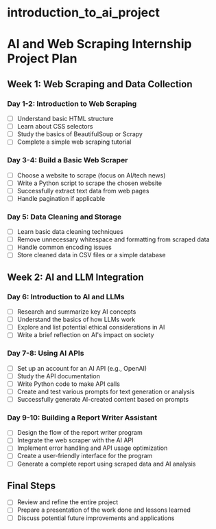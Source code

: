 # introduction_to_ai_project

# AI and Web Scraping Internship Project Plan

## Week 1: Web Scraping and Data Collection

### Day 1-2: Introduction to Web Scraping
- [ ] Understand basic HTML structure
- [ ] Learn about CSS selectors
- [ ] Study the basics of BeautifulSoup or Scrapy
- [ ] Complete a simple web scraping tutorial

### Day 3-4: Build a Basic Web Scraper
- [ ] Choose a website to scrape (focus on AI/tech news)
- [ ] Write a Python script to scrape the chosen website
- [ ] Successfully extract text data from web pages
- [ ] Handle pagination if applicable

### Day 5: Data Cleaning and Storage
- [ ] Learn basic data cleaning techniques
- [ ] Remove unnecessary whitespace and formatting from scraped data
- [ ] Handle common encoding issues
- [ ] Store cleaned data in CSV files or a simple database

## Week 2: AI and LLM Integration

### Day 6: Introduction to AI and LLMs
- [ ] Research and summarize key AI concepts
- [ ] Understand the basics of how LLMs work
- [ ] Explore and list potential ethical considerations in AI
- [ ] Write a brief reflection on AI's impact on society

### Day 7-8: Using AI APIs
- [ ] Set up an account for an AI API (e.g., OpenAI)
- [ ] Study the API documentation
- [ ] Write Python code to make API calls
- [ ] Create and test various prompts for text generation or analysis
- [ ] Successfully generate AI-created content based on prompts

### Day 9-10: Building a Report Writer Assistant
- [ ] Design the flow of the report writer program
- [ ] Integrate the web scraper with the AI API
- [ ] Implement error handling and API usage optimization
- [ ] Create a user-friendly interface for the program
- [ ] Generate a complete report using scraped data and AI analysis

## Final Steps
- [ ] Review and refine the entire project
- [ ] Prepare a presentation of the work done and lessons learned
- [ ] Discuss potential future improvements and applications
